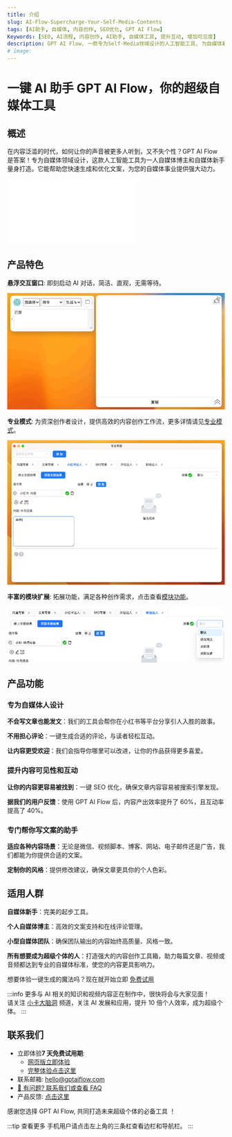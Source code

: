 ```yaml
---
title: 介绍
slug: AI-Flow-Supercharge-Your-Self-Media-Contents
tags: [AI助手, 自媒体, 内容创作, SEO优化, GPT AI Flow]
Keywords: [SEO, AI流程, 内容创作, AI助手, 自媒体工具, 提升互动, 增加可见度]
description: GPT AI Flow, 一款专为Self-Media领域设计的人工智能工具, 为自媒体新手和自媒体博主提供文案生成和优化的解决方案。使用AI Flow可以提高内容产出效率60%, 且互动率提高了40%。
# image:
---
```


# 一键 AI 助手 GPT AI Flow，你的超级自媒体工具

## 概述

在内容泛滥的时代，如何让你的声音被更多人听到，又不失个性？GPT AI Flow 是答案！专为自媒体领域设计，这款人工智能工具为一人自媒体博主和自媒体新手量身打造。它能帮助您快速生成和优化文案，为您的自媒体事业提供强大动力。

<iframe src="//player.bilibili.com/player.html?aid=490716983&bvid=BV1sN411i7Uh&cid=1259490531&p=1" scrolling="no" border="0" frameBorder="no" framespacing="0" allowFullScreen="true"> </iframe>

## 产品特色

**悬浮交互窗口**: 即刻启动 AI 对话，简洁、直观，无需等待。

![](./img/2023-08-17-gpt-ai-flow-presentation-demo-gif-1.gif)

**专业模式**: 为资深创作者设计，提供高效的内容创作工作流，更多详情请见[专业模式](../2-proudct/4-proMode-presentation.md)。

![](./img/2023-08-23-gif-2-gpt-ai-flow-proMode-demo.gif)

**丰富的模块扩展**: 拓展功能，满足各种创作需求，点击查看[模块功能](../2-proudct/4-proMode-presentation.md#专业界面模块)。

![](./img/2023-08-23-img-3-gpt-ai-flow-proMode-demo.png)

## 产品功能

### 专为自媒体人设计

**不会写文章也能发文**：我们的工具会帮你在小红书等平台分享引人入胜的故事。

**不用担心评论**：一键生成合适的评论，与读者轻松互动。

**让内容更受欢迎**：我们会指导你哪里可以改进，让你的作品获得更多喜爱。

### 提升内容可见性和互动

**让你的内容更容易被找到**：一键 SEO 优化，确保文章内容容易被搜索引擎发现。

**据我们的用户反馈**：使用 GPT AI Flow 后，内容产出效率提升了 60%，且互动率提高了 40%。

### 专门帮你写文案的助手

**适应各种内容场景**：无论是微信、视频脚本、博客、网站、电子邮件还是广告，我们都能为你提供合适的文案。

**定制你的风格**：提供修改建议，确保文章更具你的个人色彩。

## 适用人群

**自媒体新手**：完美的起步工具。

**个人自媒体博主**：高效的文案支持和在线评论管理。

**小型自媒体团队**：确保团队输出的内容始终高质量、风格一致。

**所有想要成为超级个体的人**：打造强大的内容创作工具箱，助力每篇文章、视频或音频都达到专业的自媒体标准，使您的内容更具影响力。

想要体验一键生成的魔法吗？现在就开始立即 [免费试用](/download)

:::info
更多与 AI 相关的知识和视频内容正在制作中，很快将会与大家见面！  
请关注 [小卡大脑洞](https://space.bilibili.com/137975681) 频道，关注 AI 发展和应用，提升 10 倍个人效率，成为超级个体。
:::

## 联系我们

- 立即体验**7 天免费试用期**:
  - [网页版立即体验](https://www.app.gptaiflow.com/login)
  - [完整体验点击这里](/download)
- 联系邮箱: hello@gptaiflow.com
- [💬 有问题? 联系我们或查看 FAQ](../2-proudct/6-faq.md)
- 产品反馈: [点击这里](https://wj.qq.com/s2/12214642/c9c6)

感谢您选择 GPT AI Flow, 共同打造未来超级个体的必备工具 ！

:::tip 查看更多
手机用户请点击左上角的三条杠查看边栏和导航栏。
:::
